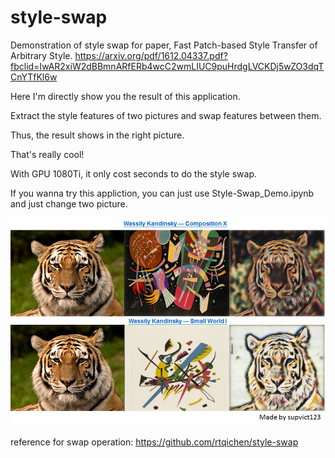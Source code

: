 # style-swap
Demonstration of style swap for paper, Fast Patch-based Style Transfer of Arbitrary Style.
https://arxiv.org/pdf/1612.04337.pdf?fbclid=IwAR2xiW2dBBmnARfERb4wcC2wmLIUC9puHrdgLVCKDj5wZO3dqTCnYTfKl6w

Here I'm directly show you the result of this application.

Extract the style features of two pictures and swap features between them.

Thus, the result shows in the right picture. 

That's really cool!

With GPU 1080Ti, it only cost seconds to do the style swap.

If you wanna try this appliction, you can just use Style-Swap_Demo.ipynb and just change two picture.
 
![Style Swap](StyleSwap.png)


reference for swap operation: https://github.com/rtqichen/style-swap
